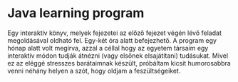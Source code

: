 # Java learning program

Egy interaktív könyv, melyek fejezetei az előző fejezet végén lévő feladat megoldásával oldható fel. Egy-két óra alatt befejezhető.
A program egy hónap alatt volt megírva, azzal a céllal hogy az egyetem társaim egy interaktív módon tudják átnézni (vagy elsőnek elsajátítani) tudásukat.
Mivel ez az eléggé stresszes barátaimnak készült, próbáltam kicsit humorosabbra venni néhány helyen a szót, hogy oldjam a feszültségeiket.
